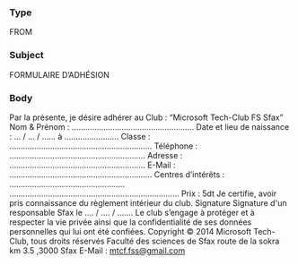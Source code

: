 ﻿### Type
FROM
### Subject
FORMULAIRE D’ADHÉSION
### Body
Par la présente, je désire adhérer au Club : 
“Microsoft Tech-Club FS Sfax”
Nom & Prénom : ……………………………………………… Date et lieu de naissance : … / … / …… à …………………… Classe : ……………………………………………………… Téléphone : …………………………………………………… Adresse : ……………………………………………………
E-Mail : ……………………………………………………… Centres d’intérêts : ……………………………………………
………………………………………………………………… Prix : 5dt
Je certifie, avoir pris connaissance du règlement intérieur du club.
Signature
Signature d'un responsable
Sfax le .... / .... / .......
Le club s’engage à protéger et à respecter la vie privée
ainsi que la confidentialité de ses données personnelles qui lui ont été confiées.
Copyright © 2014 Microsoft Tech-Club, tous droits réservés
Faculté des sciences de Sfax route de la sokra km 3.5 ,3000 Sfax
E-Mail : mtcf.fss@gmail.com
